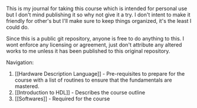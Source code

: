 This is my journal for taking this course which is intended for personal use but I don't mind publishing it so why not give it a try. I don't intent to make it friendly for other's but I'll make sure to keep things organized, it's the least I could do. 

Since this is a public git repository, anyone is free to do anything to this. I wont enforce any licensing or agreement, just don't attribute any altered works to me unless it has been published to this original repository. 

Navigation:
1. [[Hardware Description Language]] - Pre-requisites to prepare for the course with a list of routines to ensure that the fundamentals are mastered. 
2. [[Introduction to HDL]] - Describes the course outline
3. [[Softwares]] - Required for the course 